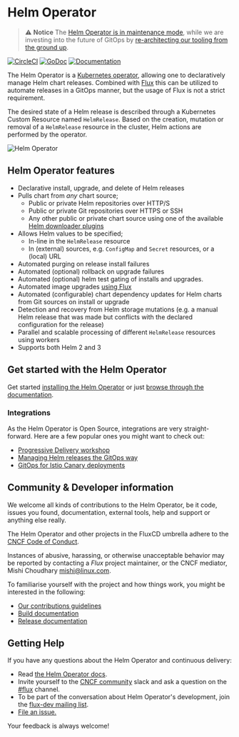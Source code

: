 # Helm Operator

> :warning: **Notice**
> The [Helm Operator is in maintenance mode](https://github.com/fluxcd/helm-operator/issues/546),
> while we are investing into the future of GitOps by
> [re-architecting our tooling from the ground up](https://fluxcd.io).

[![CircleCI](https://circleci.com/gh/fluxcd/helm-operator.svg?style=svg)](https://circleci.com/gh/fluxcd/helm-operator)
[![GoDoc](https://godoc.org/github.com/fluxcd/helm-operator?status.svg)](https://godoc.org/github.com/fluxcd/helm-operator)
[![Documentation](https://img.shields.io/badge/latest-documentation-informational)](https://fluxcd.io/legacy/helm-operator/)

The Helm Operator is a [Kubernetes operator](https://kubernetes.io/docs/concepts/extend-kubernetes/operator/),
allowing one to declaratively manage Helm chart releases. Combined with
[Flux](https://github.com/fluxcd/flux) this can be utilized to automate
releases in a GitOps manner, but the usage of Flux is not a strict
requirement.

The desired state of a Helm release is described through a Kubernetes
Custom Resource named `HelmRelease`. Based on the creation, mutation or
removal of a `HelmRelease` resource in the cluster, Helm actions are
performed by the operator.

![Helm Operator](docs/_files/fluxcd-helm-operator-diagram.png)

## Helm Operator features

* Declarative install, upgrade, and delete of Helm releases
* Pulls chart from _any_ chart source;
  * Public or private Helm repositories over HTTP/S
  * Public or private Git repositories over HTTPS or SSH
  * Any other public or private chart source using one of the available
    [Helm downloader plugins](https://helm.sh/docs/topics/plugins/#downloader-plugins)
* Allows Helm values to be specified;
  * In-line in the `HelmRelease` resource
  * In (external) sources, e.g. `ConfigMap` and `Secret` resources,
    or a (local) URL
* Automated purging on release install failures
* Automated (optional) rollback on upgrade failures
* Automated (optional) helm test gating of installs and upgrades.
* Automated image upgrades [using Flux](https://fluxcd.io/legacy/flux/references/helm-operator-integration/)
* Automated (configurable) chart dependency updates for Helm charts
  from Git sources on install or upgrade
* Detection and recovery from Helm storage mutations
  (e.g. a manual Helm release that was made but conflicts with the
  declared configuration for the release)
* Parallel and scalable processing of different `HelmRelease` resources
  using workers
* Supports both Helm 2 and 3

## Get started with the Helm Operator

Get started [installing the Helm Operator](chart/helm-operator/README.md)
or just [browse through the documentation](https://fluxcd.io/legacy/helm-operator/).

### Integrations

As the Helm Operator is Open Source, integrations are very straight-forward. Here
are a few popular ones you might want to check out:

- [Progressive Delivery workshop](https://helm.workshop.flagger.dev/)
- [Managing Helm releases the GitOps way](https://github.com/fluxcd/helm-operator-get-started)
- [GitOps for Istio Canary deployments](https://github.com/stefanprodan/gitops-istio)

## Community & Developer information

We welcome all kinds of contributions to the Helm Operator, be it code, issues
you found, documentation, external tools, help and support or anything else
really.

The Helm Operator and other projects in the FluxCD umbrella adhere to the [CNCF
Code of Conduct](https://github.com/cncf/foundation/blob/master/code-of-conduct.md).

Instances of abusive, harassing, or otherwise unacceptable behavior
may be reported by contacting a _Flux_ project maintainer, or the CNCF
mediator, Mishi Choudhary <mishi@linux.com>.

To familiarise yourself with the project and how things work, you might
be interested in the following:

- [Our contributions guidelines](CONTRIBUTING.md)
- [Build documentation](https://fluxcd.io/legacy/helm-operator/contributing/building/)
- [Release documentation](internal_docs/releasing.md)

## <a name="help"></a>Getting Help

If you have any questions about the Helm Operator and continuous delivery:

- Read [the Helm Operator docs](https://fluxcd.io/legacy/helm-operator/).
- Invite yourself to the <a href="https://slack.cncf.io" target="_blank">CNCF
  community</a> slack and ask a question on the
  [#flux](https://cloud-native.slack.com/messages/flux/) channel.
- To be part of the conversation about Helm Operator's development, join the
  [flux-dev mailing list](https://lists.cncf.io/g/cncf-flux-dev).
- [File an issue.](https://github.com/fluxcd/helm-operator/issues/new)

Your feedback is always welcome!
